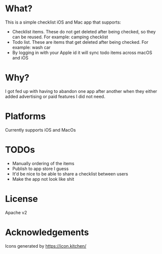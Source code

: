 # What?

This is a simple checklist iOS and Mac app that supports:
* Checklist items. These do not get deleted after being checked, so they can be reused. For example: camping checklist
* Todo list. These are items that get deleted after being checked. For example: wash car
* By logging in with your Apple id it will sync todo items across macOS and iOS

# Why?
I got fed up with having to abandon one app after another when they either added advertising or paid features I did not need.

# Platforms
Currently supports iOS and MacOs

# TODOs
* Manually ordering of the items
* Publish to app store I guess
* It'd be nice to be able to share a checklist between users
* Make the app not look like shit

# License
Apache v2

# Acknowledgements
Icons generated by https://icon.kitchen/